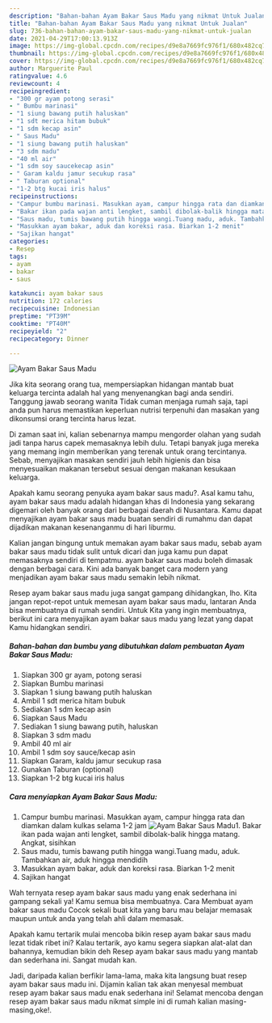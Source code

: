 ```yaml
---
description: "Bahan-bahan Ayam Bakar Saus Madu yang nikmat Untuk Jualan"
title: "Bahan-bahan Ayam Bakar Saus Madu yang nikmat Untuk Jualan"
slug: 736-bahan-bahan-ayam-bakar-saus-madu-yang-nikmat-untuk-jualan
date: 2021-04-29T17:00:13.913Z
image: https://img-global.cpcdn.com/recipes/d9e8a7669fc976f1/680x482cq70/ayam-bakar-saus-madu-foto-resep-utama.jpg
thumbnail: https://img-global.cpcdn.com/recipes/d9e8a7669fc976f1/680x482cq70/ayam-bakar-saus-madu-foto-resep-utama.jpg
cover: https://img-global.cpcdn.com/recipes/d9e8a7669fc976f1/680x482cq70/ayam-bakar-saus-madu-foto-resep-utama.jpg
author: Marguerite Paul
ratingvalue: 4.6
reviewcount: 4
recipeingredient:
- "300 gr ayam potong serasi"
- " Bumbu marinasi"
- "1 siung bawang putih haluskan"
- "1 sdt merica hitam bubuk"
- "1 sdm kecap asin"
- " Saus Madu"
- "1 siung bawang putih haluskan"
- "3 sdm madu"
- "40 ml air"
- "1 sdm soy saucekecap asin"
- " Garam kaldu jamur secukup rasa"
- " Taburan optional"
- "1-2 btg kucai iris halus"
recipeinstructions:
- "Campur bumbu marinasi. Masukkan ayam, campur hingga rata dan diamkan dalam kulkas selama 1-2 jam"
- "Bakar ikan pada wajan anti lengket, sambil dibolak-balik hingga matang. Angkat, sisihkan"
- "Saus madu, tumis bawang putih hingga wangi.Tuang madu, aduk. Tambahkan air, aduk hingga mendidih"
- "Masukkan ayam bakar, aduk dan koreksi rasa. Biarkan 1-2 menit"
- "Sajikan hangat"
categories:
- Resep
tags:
- ayam
- bakar
- saus

katakunci: ayam bakar saus 
nutrition: 172 calories
recipecuisine: Indonesian
preptime: "PT39M"
cooktime: "PT40M"
recipeyield: "2"
recipecategory: Dinner

---
```



![Ayam Bakar Saus Madu](https://img-global.cpcdn.com/recipes/d9e8a7669fc976f1/680x482cq70/ayam-bakar-saus-madu-foto-resep-utama.jpg)

Jika kita seorang orang tua, mempersiapkan hidangan mantab buat keluarga tercinta adalah hal yang menyenangkan bagi anda sendiri. Tanggung jawab seorang  wanita Tidak cuman menjaga rumah saja, tapi anda pun harus memastikan keperluan nutrisi terpenuhi dan masakan yang dikonsumsi orang tercinta harus lezat.

Di zaman  saat ini, kalian sebenarnya mampu mengorder olahan yang sudah jadi tanpa harus capek memasaknya lebih dulu. Tetapi banyak juga mereka yang memang ingin memberikan yang terenak untuk orang tercintanya. Sebab, menyajikan masakan sendiri jauh lebih higienis dan bisa menyesuaikan makanan tersebut sesuai dengan makanan kesukaan keluarga. 



Apakah kamu seorang penyuka ayam bakar saus madu?. Asal kamu tahu, ayam bakar saus madu adalah hidangan khas di Indonesia yang sekarang digemari oleh banyak orang dari berbagai daerah di Nusantara. Kamu dapat menyajikan ayam bakar saus madu buatan sendiri di rumahmu dan dapat dijadikan makanan kesenanganmu di hari liburmu.

Kalian jangan bingung untuk memakan ayam bakar saus madu, sebab ayam bakar saus madu tidak sulit untuk dicari dan juga kamu pun dapat memasaknya sendiri di tempatmu. ayam bakar saus madu boleh dimasak dengan berbagai cara. Kini ada banyak banget cara modern yang menjadikan ayam bakar saus madu semakin lebih nikmat.

Resep ayam bakar saus madu juga sangat gampang dihidangkan, lho. Kita jangan repot-repot untuk memesan ayam bakar saus madu, lantaran Anda bisa membuatnya di rumah sendiri. Untuk Kita yang ingin membuatnya, berikut ini cara menyajikan ayam bakar saus madu yang lezat yang dapat Kamu hidangkan sendiri.

<!--inarticleads1-->

##### Bahan-bahan dan bumbu yang dibutuhkan dalam pembuatan Ayam Bakar Saus Madu:

1. Siapkan 300 gr ayam, potong serasi
1. Siapkan  Bumbu marinasi
1. Siapkan 1 siung bawang putih haluskan
1. Ambil 1 sdt merica hitam bubuk
1. Sediakan 1 sdm kecap asin
1. Siapkan  Saus Madu
1. Sediakan 1 siung bawang putih, haluskan
1. Siapkan 3 sdm madu
1. Ambil 40 ml air
1. Ambil 1 sdm soy sauce/kecap asin
1. Siapkan  Garam, kaldu jamur secukup rasa
1. Gunakan  Taburan (optional)
1. Siapkan 1-2 btg kucai iris halus




<!--inarticleads2-->

##### Cara menyiapkan Ayam Bakar Saus Madu:

1. Campur bumbu marinasi. Masukkan ayam, campur hingga rata dan diamkan dalam kulkas selama 1-2 jam
<img src="https://img-global.cpcdn.com/steps/8385464826d4ed98/160x128cq70/ayam-bakar-saus-madu-langkah-memasak-1-foto.jpg" alt="Ayam Bakar Saus Madu">1. Bakar ikan pada wajan anti lengket, sambil dibolak-balik hingga matang. Angkat, sisihkan
1. Saus madu, tumis bawang putih hingga wangi.Tuang madu, aduk. Tambahkan air, aduk hingga mendidih
1. Masukkan ayam bakar, aduk dan koreksi rasa. Biarkan 1-2 menit
1. Sajikan hangat




Wah ternyata resep ayam bakar saus madu yang enak sederhana ini gampang sekali ya! Kamu semua bisa membuatnya. Cara Membuat ayam bakar saus madu Cocok sekali buat kita yang baru mau belajar memasak maupun untuk anda yang telah ahli dalam memasak.

Apakah kamu tertarik mulai mencoba bikin resep ayam bakar saus madu lezat tidak ribet ini? Kalau tertarik, ayo kamu segera siapkan alat-alat dan bahannya, kemudian bikin deh Resep ayam bakar saus madu yang mantab dan sederhana ini. Sangat mudah kan. 

Jadi, daripada kalian berfikir lama-lama, maka kita langsung buat resep ayam bakar saus madu ini. Dijamin kalian tak akan menyesal membuat resep ayam bakar saus madu enak sederhana ini! Selamat mencoba dengan resep ayam bakar saus madu nikmat simple ini di rumah kalian masing-masing,oke!.

